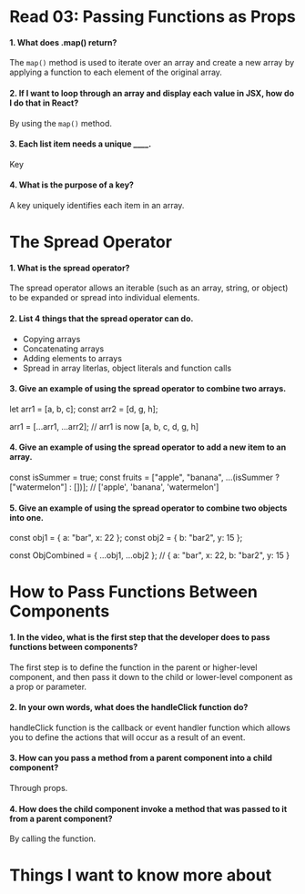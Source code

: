 # Read 03: Passing Functions as Props

#### 1. What does .map() return?

The `map()` method is used to iterate over an array and create a new array by applying a function to each element of the original array. 

#### 2. If I want to loop through an array and display each value in JSX, how do I do that in React?

By using the `map()` method.

#### 3. Each list item needs a unique ____.

Key

#### 4. What is the purpose of a key?

A key uniquely identifies each item in an array.

# The Spread Operator

#### 1. What is the spread operator?

The spread operator allows an iterable (such as an array, string, or object) to be expanded or spread into individual elements.

#### 2. List 4 things that the spread operator can do.

- Copying arrays
- Concatenating arrays
- Adding elements to arrays
- Spread in array literlas, object literals and function calls

#### 3. Give an example of using the spread operator to combine two arrays.

let arr1 = [a, b, c];
const arr2 = [d, g, h];

arr1 = [...arr1, ...arr2];
// arr1 is now [a, b, c, d, g, h]


#### 4. Give an example of using the spread operator to add a new item to an array.

const isSummer = true;
const fruits = ["apple", "banana", ...(isSummer ? ["watermelon"] : [])];
// ['apple', 'banana', 'watermelon']


#### 5. Give an example of using the spread operator to combine two objects into one.

const obj1 = { a: "bar", x: 22 };
const obj2 = { b: "bar2", y: 15 };

const ObjCombined = { ...obj1, ...obj2 };
// { a: "bar", x: 22, b: "bar2", y: 15 }


# How to Pass Functions Between Components

#### 1. In the video, what is the first step that the developer does to pass functions between components?

The first step is to define the function in the parent or higher-level component, and then pass it down to the child or lower-level component as a prop or parameter.

#### 2. In your own words, what does the handleClick function do?

handleClick function is the callback or event handler function which allows you to define the actions that will occur as a result of an event. 

#### 3. How can you pass a method from a parent component into a child component?

Through props.

#### 4. How does the child component invoke a method that was passed to it from a parent component?

By calling the function.

# Things I want to know more about
